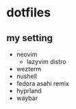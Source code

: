 # dotfiles

## my setting
- neovim
    - lazyvim distro
- wezterm
- nushell
- fedora asahi remix
- hyprland
- waybar
